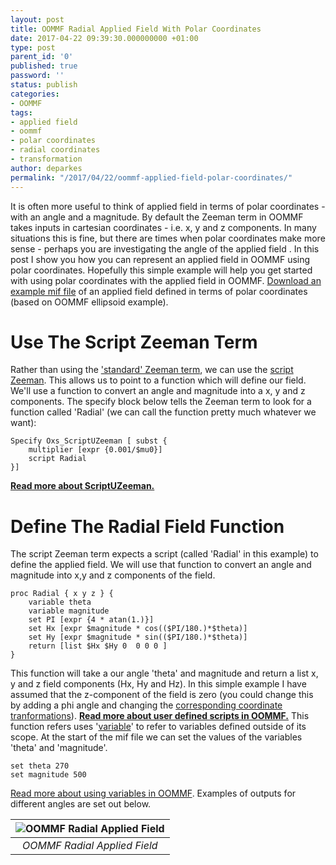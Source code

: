 ```yaml
---
layout: post
title: OOMMF Radial Applied Field With Polar Coordinates
date: 2017-04-22 09:39:30.000000000 +01:00
type: post
parent_id: '0'
published: true
password: ''
status: publish
categories:
- OOMMF
tags:
- applied field
- oommf
- polar coordinates
- radial coordinates
- transformation
author: deparkes
permalink: "/2017/04/22/oommf-applied-field-polar-coordinates/"
---
```

It is often more useful to think of applied field in terms of polar coordinates - with an angle and a magnitude. By default the Zeeman term in OOMMF takes inputs in cartesian coordinates - i.e. x, y and z components. In many situations this is fine, but there are times when polar coordinates make more sense - perhaps you are investigating the angle of the applied field . In this post I show you how you can represent an applied field in OOMMF using polar coordinates.
Hopefully this simple example will help you get started with using polar coordinates with the applied field in OOMMF.
<a href="https://gist.github.com/deparkes/5b95f547241349617ae71fab6f961e82#file-radial_field_example-mif">Download an example mif file</a> of an applied field defined in terms of polar coordinates (based on OOMMF ellipsoid example).
<h1>Use The Script Zeeman Term</h1>
Rather than using the <a href="https://math.nist.gov/oommf/doc/userguide12b0/userguide/Standard_Oxs_Ext_Child_Clas.html#UZ">'standard' Zeeman term</a>, we can use the <a href="https://math.nist.gov/oommf/doc/userguide12b0/userguide/Standard_Oxs_Ext_Child_Clas.html#SU">script Zeeman</a>. This allows us to point to a function which will define our field. We'll use a function to convert an angle and magnitude into a x, y and z components.
The specify block below tells the Zeeman term to look for a function called 'Radial' (we can call the function pretty much whatever we want):

```
Specify Oxs_ScriptUZeeman [ subst {
	multiplier [expr {0.001/$mu0}]
	script Radial
}]
```

<strong><a href="https://math.nist.gov/oommf/doc/userguide12b0/userguide/Standard_Oxs_Ext_Child_Clas.html#SU">Read more about ScriptUZeeman.</a></strong>
<h1>Define The Radial Field Function</h1>
The script Zeeman term expects a script (called 'Radial' in this example) to define the applied field. We will use that function to convert an angle and magnitude into x,y and z components of the field.

```
proc Radial { x y z } {
	variable theta
	variable magnitude
	set PI [expr {4 * atan(1.)}]
	set Hx [expr $magnitude * cos(($PI/180.)*$theta)]
	set Hy [expr $magnitude * sin(($PI/180.)*$theta)]
    return [list $Hx $Hy 0  0 0 0 ]
}
```

This function will take a our angle 'theta' and magnitude and return a list x, y and z field components (Hx, Hy and Hz). In this simple example I have assumed that the z-component of the field is zero (you could change this by adding a phi angle and changing the <a href="https://keisan.casio.com/exec/system/1359534351">corresponding coordinate tranformations</a>).
<a href="https://math.nist.gov/oommf/doc/userguide12b0/userguide/MIF_2.1.html#par:supportProcs"><strong>Read more about user defined scripts in OOMMF.</strong></a>
This function refers uses '<a href="https://wiki.tcl.tk/1177#pagetocd2a8f675">variable</a>' to refer to variables defined outside of its scope. At the start of the mif file we can set the values of the variables 'theta' and 'magnitude'.

```
set theta 270
set magnitude 500
```

<a href="{{site.baseurl}}/2014/10/28/oommf-tutorial-part-6-oommf-scripting-python/">Read more about using variables in OOMMF</a>.
Examples of outputs for different angles are set out below.

| ![OOMMF Radial Applied Field]({{site.baseurl}}/assets/2017/04/radial_field_output_small.png) |
|:--:|
| *OOMMF Radial Applied Field* |
